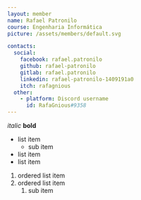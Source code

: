 ```yaml
---
layout: member
name: Rafael Patronilo
course: Engenharia Informática
picture: /assets/members/default.svg

contacts:
  social:
    facebook: rafael.patronilo
    github: rafael-patronilo
    gitlab: rafael.patronilo
    linkedin: rafael-patronilo-1409191a0
    itch: rafagnious
  other:
    - platform: Discord username
      id: RafaGnious#9358
---
```

*italic* 
**bold** 
- list item 
  - sub item
- list item
- list item

1. ordered list item
2. ordered list item
   1. sub item